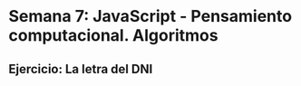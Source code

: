 <div style="page-break-after: always; visibility: hidden"> 
\pagebreak 
</div>

# Semana 7: JavaScript - Pensamiento computacional. Algoritmos

## Ejercicio: La letra del DNI

